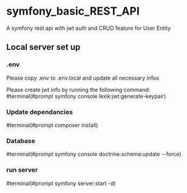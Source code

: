 # symfony_basic_REST_API
A symfony rest api with jwt auth and CRUD feature for User Entity 

## Local server set up

### .env
Please copy .env to .env.local and update all necessary infos

Please create jwt info by running the following command:
#terminal(#prompt symfony console lexik:jwt:generate-keypair)

### Update dependancies
#terminal(#prompt composer install)

### Database
#terminal(#prompt symfony console doctrine:schema:update --force)

### run server
#terminal(#prompt symfony server:start -d)

